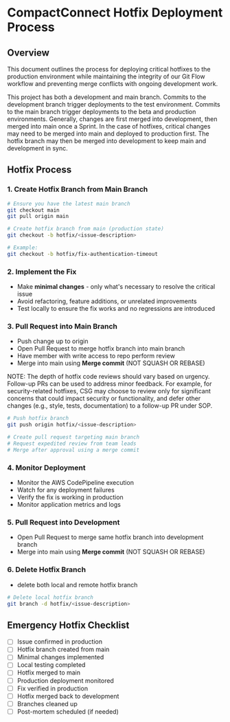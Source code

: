 # CompactConnect Hotfix Deployment Process

## Overview

This document outlines the process for deploying critical hotfixes to the production environment while maintaining the 
integrity of our Git Flow workflow and preventing merge conflicts with ongoing development work.

This project has both a development and main branch. Commits to the development branch trigger deployments to the test 
environment. Commits to the main branch trigger deployments to the beta and production environments. Generally, changes
are first merged into development, then merged into main once a Sprint. In the case of hotfixes, critical changes may 
need to be merged into main and deployed to production first. The hotfix branch may then be merged into development to
keep main and development in sync.

## Hotfix Process
### 1. Create Hotfix Branch from Main Branch

```bash
# Ensure you have the latest main branch
git checkout main
git pull origin main

# Create hotfix branch from main (production state)
git checkout -b hotfix/<issue-description>

# Example:
git checkout -b hotfix/fix-authentication-timeout
```

### 2. Implement the Fix

- Make **minimal changes** - only what's necessary to resolve the critical issue
- Avoid refactoring, feature additions, or unrelated improvements
- Test locally to ensure the fix works and no regressions are introduced

### 3. Pull Request into Main Branch

- Push change up to origin
- Open Pull Request to merge hotfix branch into main branch
- Have member with write access to repo perform review
- Merge into main using **Merge commit** (NOT SQUASH OR REBASE)

NOTE: The depth of hotfix code reviews should vary based on urgency. Follow-up PRs can be used to address minor feedback. 
For example, for security-related hotfixes, CSG may choose to review only for significant concerns that could impact 
security or functionality, and defer other changes (e.g., style, tests, documentation) to a follow-up PR under SOP.

```bash
# Push hotfix branch
git push origin hotfix/<issue-description>

# Create pull request targeting main branch
# Request expedited review from team leads
# Merge after approval using a merge commit
```

### 4. Monitor Deployment

- Monitor the AWS CodePipeline execution
- Watch for any deployment failures
- Verify the fix is working in production
- Monitor application metrics and logs

### 5. Pull Request into Development

- Open Pull Request to merge same hotfix branch into development branch
- Merge into main using **Merge commit** (NOT SQUASH OR REBASE)

### 6. Delete Hotfix Branch

- delete both local and remote hotfix branch

```bash
# Delete local hotfix branch
git branch -d hotfix/<issue-description>
```

## Emergency Hotfix Checklist

- [ ] Issue confirmed in production
- [ ] Hotfix branch created from main
- [ ] Minimal changes implemented
- [ ] Local testing completed
- [ ] Hotfix merged to main
- [ ] Production deployment monitored
- [ ] Fix verified in production
- [ ] Hotfix merged back to development
- [ ] Branches cleaned up
- [ ] Post-mortem scheduled (if needed)
